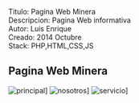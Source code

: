Titulo: Pagina Web Minera
<br/>
Descripcion: Pagina Web informativa
<br/>
Autor: Luis Enrique
<br/>
Creado:  2014 Octubre
<br/>
Stack: PHP,HTML,CSS,JS



## Pagina Web Minera

![principal](https://media.discordapp.net/attachments/784925532973695018/800153030509985812/unknown.png?width=1200&height=487)]
![nosotros](https://media.discordapp.net/attachments/784925532973695018/800153134902935573/unknown.png?width=1200&height=507)]
![servicio](https://media.discordapp.net/attachments/784925532973695018/800153232311058443/unknown.png?width=1200&height=464)]
